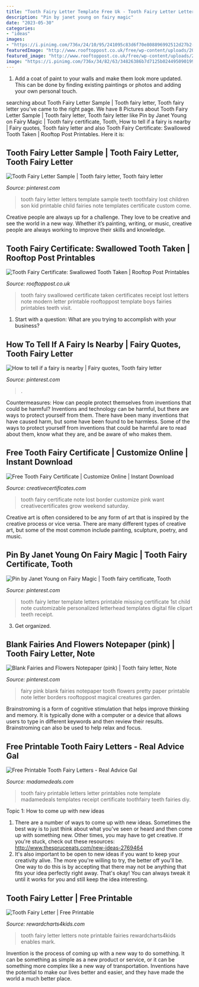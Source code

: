 ```yaml
---
title: "Tooth Fairy Letter Template Free Uk - Tooth Fairy Letter Letters Template Sample Teeth Toothfairy Lost Children Son Kid Printable Child Fairies Note Templates Certificate Custom Come"
description: "Pin by janet young on fairy magic"
date: "2023-05-30"
categories:
- "ideas"
images:
- "https://i.pinimg.com/736x/24/10/95/241095c83d6f70e808896992512d27b2--tooth-fairy-letters-children-s.jpg"
featuredImage: "http://www.rooftoppost.co.uk/free/wp-content/uploads/2013/05/free_tooth_fairy_certificate_swallowed_tooth_taken.jpg"
featured_image: "http://www.rooftoppost.co.uk/free/wp-content/uploads/2013/05/free_tooth_fairy_certificate_swallowed_tooth_taken.jpg"
image: "https://i.pinimg.com/736x/34/82/63/34826386b7d7125b024495090199149c--magical-creatures-tooth-fairy.jpg"
---
```



1. Add a coat of paint to your walls and make them look more updated. This can be done by finding existing paintings or photos and adding your own personal touch. 

	

		
searching about Tooth Fairy Letter Sample | Tooth fairy letter, Tooth fairy letter you've came to the right page. We have 8 Pictures about Tooth Fairy Letter Sample | Tooth fairy letter, Tooth fairy letter like Pin by Janet Young on Fairy Magic | Tooth fairy certificate, Tooth, How to tell if a fairy is nearby | Fairy quotes, Tooth fairy letter and also Tooth Fairy Certificate: Swallowed Tooth Taken | Rooftop Post Printables. Here it is:
		
    
## Tooth Fairy Letter Sample | Tooth Fairy Letter, Tooth Fairy Letter

<img loading=lazy src="https://i.pinimg.com/originals/70/53/34/705334c0774c7e039670f1c7c06c7a80.jpg" onerror="this.onerror=null;this.src='https://tse4.mm.bing.net/th?id=OIP.8fYArkzC5nzZjOW29wQEZAHaJ0&amp;pid=15.1';" alt="Tooth Fairy Letter Sample | Tooth fairy letter, Tooth fairy letter">

_Source: pinterest.com_

>tooth fairy letter letters template sample teeth toothfairy lost children son kid printable child fairies note templates certificate custom come. 

	

Creative people are always up for a challenge. They love to be creative and see the world in a new way. Whether it’s painting, writing, or music, creative people are always working to improve their skills and knowledge.

    
## Tooth Fairy Certificate: Swallowed Tooth Taken | Rooftop Post Printables

<img loading=lazy src="http://www.rooftoppost.co.uk/free/wp-content/uploads/2013/05/free_tooth_fairy_certificate_swallowed_tooth_taken.jpg" onerror="this.onerror=null;this.src='https://tse1.mm.bing.net/th?id=OIP.jr32uiFiGkXQjN-kShWCbgHaJC&amp;pid=15.1';" alt="Tooth Fairy Certificate: Swallowed Tooth Taken | Rooftop Post Printables">

_Source: rooftoppost.co.uk_

>tooth fairy swallowed certificate taken certificates receipt lost letters note modern letter printable rooftoppost template boys fairies printables teeth visit. 

	

1. Start with a question: What are you trying to accomplish with your business?

    
## How To Tell If A Fairy Is Nearby | Fairy Quotes, Tooth Fairy Letter

<img loading=lazy src="http://cdn.notonthehighstreet.com/system/product_images/images/001/488/942/original_tooth-fairy-letter-personalised.jpg" onerror="this.onerror=null;this.src='https://tse4.mm.bing.net/th?id=OIP.YWM82GeonXJu7BFZHro_lAHaHa&amp;pid=15.1';" alt="How to tell if a fairy is nearby | Fairy quotes, Tooth fairy letter">

_Source: pinterest.com_

>. 

	

Countermeasures: How can people protect themselves from inventions that could be harmful?
Inventions and technology can be harmful, but there are ways to protect yourself from them. There have been many inventions that have caused harm, but some have been found to be harmless. Some of the ways to protect yourself from inventions that could be harmful are to read about them, know what they are, and be aware of who makes them.

    
## Free Tooth Fairy Certificate | Customize Online | Instant Download

<img loading=lazy src="https://www.creativecertificates.com/wp-content/uploads/2011/12/tooth-fairy-certificate-41.jpg" onerror="this.onerror=null;this.src='https://tse2.mm.bing.net/th?id=OIP.g9z9VaX6E4QZoQKacwI83QHaFj&amp;pid=15.1';" alt="Free Tooth Fairy Certificate | Customize Online | Instant Download">

_Source: creativecertificates.com_

>tooth fairy certificate note lost border customize pink want creativecertificates grow weekend saturday. 

	

Creative art is often considered to be any form of art that is inspired by the creative process or vice versa. There are many different types of creative art, but some of the most common include painting, sculpture, poetry, and music.

    
## Pin By Janet Young On Fairy Magic | Tooth Fairy Certificate, Tooth

<img loading=lazy src="https://i.pinimg.com/736x/24/10/95/241095c83d6f70e808896992512d27b2--tooth-fairy-letters-children-s.jpg" onerror="this.onerror=null;this.src='https://tse1.mm.bing.net/th?id=OIP.-iA_a5rNUK7sr89NhUpy5wHaKL&amp;pid=15.1';" alt="Pin by Janet Young on Fairy Magic | Tooth fairy certificate, Tooth">

_Source: pinterest.com_

>tooth fairy letter template letters printable missing certificate 1st child note customizable personalized letterhead templates digital file clipart teeth receipt. 

	

3. Get organized.

    
## Blank Fairies And Flowers Notepaper (pink) | Tooth Fairy Letter, Note

<img loading=lazy src="https://i.pinimg.com/736x/34/82/63/34826386b7d7125b024495090199149c--magical-creatures-tooth-fairy.jpg" onerror="this.onerror=null;this.src='https://tse4.mm.bing.net/th?id=OIP.UnTVIo3_N5n2g5YBV_AJagHaIY&amp;pid=15.1';" alt="Blank Fairies and Flowers Notepaper (pink) | Tooth fairy letter, Note">

_Source: pinterest.com_

>fairy pink blank fairies notepaper tooth flowers pretty paper printable note letter borders rooftoppost magical creatures garden. 

	

Brainstroming is a form of cognitive stimulation that helps improve thinking and memory. It is typically done with a computer or a device that allows users to type in different keywords and then review their results. Brainstroming can also be used to help relax and focus.

    
## Free Printable Tooth Fairy Letters - Real Advice Gal

<img loading=lazy src="https://madamedeals.com/wp-content/uploads/2014/02/Tooth-Fairy-Printable-21-500x700.jpg" onerror="this.onerror=null;this.src='https://tse2.mm.bing.net/th?id=OIP.r9Z2OACoedCljSsRjKKL_gHaKX&amp;pid=15.1';" alt="Free Printable Tooth Fairy Letters - Real Advice Gal">

_Source: madamedeals.com_

>tooth fairy printable letters letter printables note template madamedeals templates receipt certificate toothfairy teeth fairies diy. 

	

Topic 1: How to come up with new ideas
1. There are a number of ways to come up with new ideas. Sometimes the best way is to just think about what you've seen or heard and then come up with something new. Other times, you may have to get creative. If you're stuck, check out these resources: http://www.thespruceeats.com/new-ideas-2769464
2. It's also important to be open to new ideas if you want to keep your creativity alive. The more you're willing to try, the better off you'll be. One way to do this is by accepting that there may not be anything that fits your idea perfectly right away. That's okay! You can always tweak it until it works for you and still keep the idea interesting.


    
## Tooth Fairy Letter | Free Printable

<img loading=lazy src="https://www.rewardcharts4kids.com/wp-content/uploads/2014/05/tooth-fairy-letter-6-405x540.jpg" onerror="this.onerror=null;this.src='https://tse2.mm.bing.net/th?id=OIP.27vf0qHMi5doLjXQ1jBEwwAAAA&amp;pid=15.1';" alt="Tooth Fairy Letter | Free Printable">

_Source: rewardcharts4kids.com_

>tooth fairy letter letters note printable fairies rewardcharts4kids enables mark. 

	

Invention is the process of coming up with a new way to do something. It can be something as simple as a new product or service, or it can be something more complex like a new way of transportation. Inventions have the potential to make our lives better and easier, and they have made the world a much better place.

